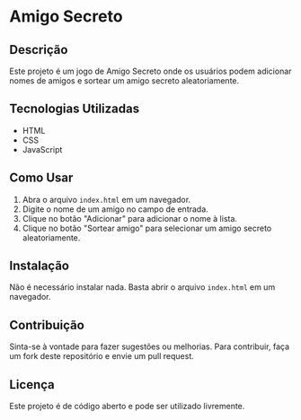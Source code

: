 # Amigo Secreto

## Descrição
Este projeto é um jogo de Amigo Secreto onde os usuários podem adicionar nomes de amigos e sortear um amigo secreto aleatoriamente.

## Tecnologias Utilizadas
- HTML
- CSS
- JavaScript

## Como Usar
1. Abra o arquivo `index.html` em um navegador.
2. Digite o nome de um amigo no campo de entrada.
3. Clique no botão "Adicionar" para adicionar o nome à lista.
4. Clique no botão "Sortear amigo" para selecionar um amigo secreto aleatoriamente.

## Instalação
Não é necessário instalar nada. Basta abrir o arquivo `index.html` em um navegador.

## Contribuição
Sinta-se à vontade para fazer sugestões ou melhorias. Para contribuir, faça um fork deste repositório e envie um pull request.

## Licença
Este projeto é de código aberto e pode ser utilizado livremente.
